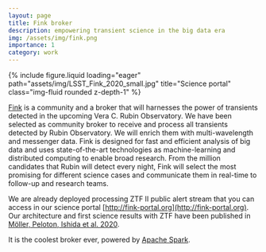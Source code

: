 ```yaml
---
layout: page
title: Fink broker
description: empowering transient science in the big data era
img: /assets/img/fink.png
importance: 1
category: work
---
```


<div class="row justify-content-sm-center">
    <div class="col-sm-4 mt-3 mt-md-0">
        {% include figure.liquid loading="eager" path="assets/img/LSST_Fink_2020_small.jpg" title="Science portal" class="img-fluid rounded z-depth-1" %}
    </div>
</div>

[Fink](http://fink-broker.org) is a community and a broker that will harnesses the power of transients detected in the upcoming Vera C. Rubin Observatory. We have been selected as community broker to receive and process all transients detected by Rubin Observatory. We will enrich them with multi-wavelength and messenger data. Fink is designed for fast and efficient analysis of big data and uses state-of-the-art technologies as machine-learning and distributed computing to enable broad research. From the million candidates that Rubin will detect every night, Fink will select the most promising for different science cases and communicate them in real-time to follow-up and research teams.

We are already deployed processing ZTF II public alert stream that you can access in our science portal [http://fink-portal.org](http://fink-portal.org). Our architecture and first science results with ZTF have been published in [Möller, Peloton, Ishida et al. 2020](https://arxiv.org/abs/2009.10185).

It is the coolest broker ever, powered by [Apache Spark](https://spark.apache.org).

